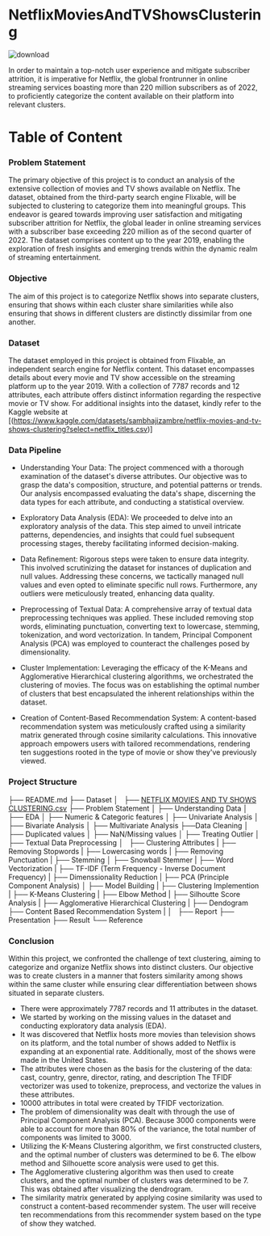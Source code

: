 # NetflixMoviesAndTVShowsClustering
![download](https://github.com/saraswatiyangandul20/NetflixMoviesAndTVShowsClustering/assets/126682023/6fa642d4-f21c-4eb9-8026-9276e30b0438)


In order to maintain a top-notch user experience and mitigate subscriber attrition, it is imperative for Netflix, the global frontrunner in online streaming services boasting more than 220 million subscribers as of 2022, to proficiently categorize the content available on their platform into relevant clusters.
# Table of Content
### Problem Statement
The primary objective of this project is to conduct an analysis of the extensive collection of movies and TV shows available on Netflix. The dataset, obtained from the third-party search engine Flixable, will be subjected to clustering to categorize them into meaningful groups. This endeavor is geared towards improving user satisfaction and mitigating subscriber attrition for Netflix, the global leader in online streaming services with a subscriber base exceeding 220 million as of the second quarter of 2022. The dataset comprises content up to the year 2019, enabling the exploration of fresh insights and emerging trends within the dynamic realm of streaming entertainment.
### Objective
The aim of this project is to categorize Netflix shows into separate clusters, ensuring that shows within each cluster share similarities while also ensuring that shows in different clusters are distinctly dissimilar from one another.
### Dataset
The dataset employed in this project is obtained from Flixable, an independent search engine for Netflix content. This dataset encompasses details about every movie and TV show accessible on the streaming platform up to the year 2019. With a collection of 7787 records and 12 attributes, each attribute offers distinct information regarding the respective movie or TV show. For additional insights into the dataset, kindly refer to the Kaggle website at [(https://www.kaggle.com/datasets/sambhajizambre/netflix-movies-and-tv-shows-clustering?select=netflix_titles.csv)]
### Data Pipeline
* Understanding Your Data: The project commenced with a thorough examination of the dataset's diverse attributes. Our objective was to grasp the data's composition, structure, and potential patterns or trends. Our analysis encompassed evaluating the data's shape, discerning the data types for each attribute, and conducting a statistical overview.

* Exploratory Data Analysis (EDA): We proceeded to delve into an exploratory analysis of the data. This step aimed to unveil intricate patterns, dependencies, and insights that could fuel subsequent processing stages, thereby facilitating informed decision-making.

* Data Refinement: Rigorous steps were taken to ensure data integrity. This involved scrutinizing the dataset for instances of duplication and null values. Addressing these concerns, we tactically managed null values and even opted to eliminate specific null rows. Furthermore, any outliers were meticulously treated, enhancing data quality.

* Preprocessing of Textual Data: A comprehensive array of textual data preprocessing techniques was applied. These included removing stop words, eliminating punctuation, converting text to lowercase, stemming, tokenization, and word vectorization. In tandem, Principal Component Analysis (PCA) was employed to counteract the challenges posed by dimensionality.

* Cluster Implementation: Leveraging the efficacy of the K-Means and Agglomerative Hierarchical clustering algorithms, we orchestrated the clustering of movies. The focus was on establishing the optimal number of clusters that best encapsulated the inherent relationships within the dataset.

* Creation of Content-Based Recommendation System: A content-based recommendation system was meticulously crafted using a similarity matrix generated through cosine similarity calculations. This innovative approach empowers users with tailored recommendations, rendering ten suggestions rooted in the type of movie or show they've previously viewed.
### Project Structure

├── README.md
├── Dataset 
│   ├── [NETFLIX MOVIES AND TV SHOWS CLUSTERING.csv]()
├── Problem Statement
│
├── Understanding Data
│
├── EDA
│   ├── Numeric & Categoric features
│   ├── Univariate Analysis
│   ├── Bivariate Analysis
│   ├── Multivariate Analysis
├──Data Cleaning
│   ├── Duplicated values
│   ├── NaN/Missing values
│   ├── Treating Outlier 
│
├── Textual Data Preprocessing
│   ├── Clustering Attributes
|   ├── Removing Stopwords
|   ├── Lowercasing words
|   ├── Removing Punctuation
|   ├── Stemming
│       ├── Snowball Stemmer
|   ├── Word Vectorization
|       ├── TF-IDF (Term Frequency - Inverse Document Frequency)
|   ├── Dimenssionality Reduction
|       ├── PCA (Principle Component Analysis)
│
├── Model Building
|   ├── Clustering Implemention
|       ├── K-Means Clustering
|           ├── Elbow Method
|           ├── Silhoutte Score Analysis
|       ├── Agglomerative Hierarchical Clustering
|           ├── Dendogram
├── Content Based Recommendation System
|
│   
├── Report
├── Presentation
├── Result
└── Reference
### Conclusion
Within this project, we confronted the challenge of text clustering, aiming to categorize and organize Netflix shows into distinct clusters. Our objective was to create clusters in a manner that fosters similarity among shows within the same cluster while ensuring clear differentiation between shows situated in separate clusters.
- There were approximately 7787 records and 11 attributes in the dataset.
- We started by working on the missing values in the dataset and conducting exploratory data analysis (EDA).
- It was discovered that Netflix hosts more movies than television shows on its platform, and the total number of shows added to Netflix is expanding at an 
exponential rate. Additionally, most of the shows were made in the United States.
- The attributes were chosen as the basis for the clustering of the data: cast, country, genre, director, rating, and description The TFIDF vectorizer was 
used to tokenize, preprocess, and vectorize the values in these attributes.
- 10000 attributes in total were created by TFIDF vectorization.
- The problem of dimensionality was dealt with through the use of Principal Component Analysis (PCA). Because 3000 components were able to account for more than 
80% of the variance, the total number of components was limited to 3000.
- Utilizing the K-Means Clustering algorithm, we first constructed clusters, and the optimal number of clusters was determined to be 6. The elbow method and 
Silhouette score analysis were used to get this.
- The Agglomerative clustering algorithm was then used to create clusters, and the optimal number of clusters was determined to be 7. This was obtained after 
visualizing the dendrogram.
- The similarity matrix generated by applying cosine similarity was used to construct a content-based recommender system. The user will receive ten 
recommendations from this recommender system based on the type of show they watched.
